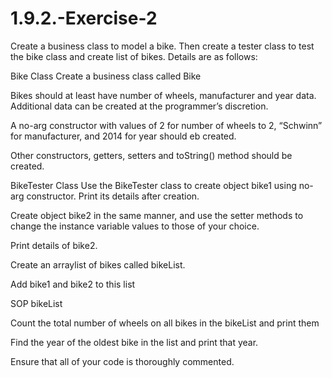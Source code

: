 # 1.9.2.-Exercise-2
Create a business class to model a bike. Then create a tester class to test the bike class and create list of bikes. Details are as follows:

Bike Class
Create a business class called Bike

Bikes should at least have number of wheels, manufacturer and year data. Additional data can be created at the programmer’s discretion.

A no-arg constructor with values of 2 for number of wheels to 2, “Schwinn” for manufacturer, and 2014 for year should eb created.

Other constructors, getters, setters and toString() method should be created.

BikeTester Class
Use the BikeTester class to create object bike1 using no-arg constructor. Print its details after creation.

Create object bike2 in the same manner, and use the setter methods to change the instance variable values to those of your choice.

Print details of bike2.

Create an arraylist of bikes called bikeList.

Add bike1 and bike2 to this list

SOP bikeList

Count the total number of wheels on all bikes in the bikeList and print them

Find the year of the oldest bike in the list and print that year.

Ensure that all of your code is thoroughly commented.